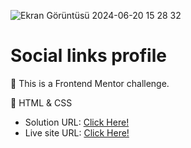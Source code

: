 ![Ekran Görüntüsü 2024-06-20 15 28 32](https://github.com/xleyzor/Social-links-profile/assets/122406455/2920eb9e-3a2e-460c-bbb9-d0835dd1a306)

<h1>Social links profile</h1>


🌠 This is a Frontend Mentor challenge.

🌠 HTML & CSS

<ul>
    <li>
    Solution URL: <a href="https://www.frontendmentor.io/solutions/social-links-profile-ikEQkhSJnq">Click Here!</a>
    </li>
    <li>
    Live site URL: <a href="https://social-links-profile-delta-brown.vercel.app">Click Here!</a>
    </li>
</ul>
